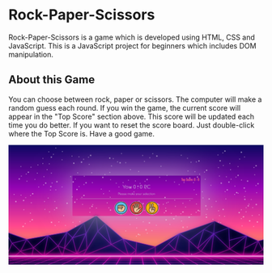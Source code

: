 # Rock-Paper-Scissors

Rock-Paper-Scissors is a game which is developed using HTML, CSS and JavaScript. This is a JavaScript project for beginners which includes DOM manipulation.

## About this Game

You can choose between rock, paper or scissors. The computer will make a random guess each round. If you win the game, the current score will appear in the "Top Score" section above. This score will be updated each time you do better. If you want to reset the score board. Just double-click where the Top Score is. Have a good game.

![App Screeshot](./assets/Screenshot%202024-01-30%20134344.png)
